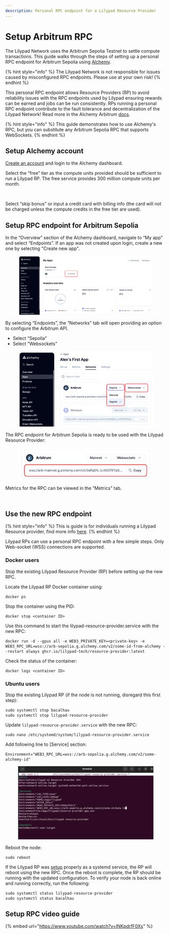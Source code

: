 ```yaml
---
description: Personal RPC endpoint for a Lilypad Resource Provider
---
```


# Setup Arbitrum RPC

The Lilypad Network uses the Arbitrum Sepolia Testnet to settle compute transactions. This guide walks through the steps of setting up a personal RPC endpoint for Arbitrum Sepolia using [Alchemy](https://www.alchemy.com/).

{% hint style="info" %}
The Lilypad Network is not responsible for issues caused by misconfigured RPC endpoints. Please use at your own risk!
{% endhint %}

This personal RPC endpoint allows Resource Providers (RP) to avoid reliability issues with the RPC endpoints used by Lilypad ensuring rewards can be earned and jobs can be run consistently. RPs running a personal RPC endpoint contribute to the fault tolerance and decentralization of the Lilypad Network! Read more in the Alchemy Arbitrum [docs](https://docs.alchemy.com/reference/arbitrum-api-quickstart).

{% hint style="info" %}
This guide demonstrates how to use Alchemy's RPC, but you can substitute any Arbitrum Sepolia RPC that supports WebSockets.
{% endhint %}

## Setup Alchemy account

[Create an account](https://dashboard.alchemy.com/) and login to the Alchemy dashboard.

Select the “free” tier as the compute units provided should be sufficient to run a Lilypad RP. The free service provides 300 million compute units per month.

<figure><img src="../.gitbook/assets/Screenshot 2024-09-17 at 10.39.32 AM.png" alt=""><figcaption></figcaption></figure>

Select “skip bonus” or input a credit card with billing info (the card will not be charged unless the compute credits in the free tier are used).

## Setup RPC endpoint for Arbitrum Sepolia

In the “Overview” section of the Alchemy dashboard, navigate to “My app” and select “Endpoints”. If an app was not created upon login, create a new one by selecting "Create new app".

<figure><img src="../.gitbook/assets/alchemy1-1.png" alt=""><figcaption></figcaption></figure>

By selecting “Endpoints”, the “Networks” tab will open providing an option to configure the Arbitrum API.

* Select “Sepolia”
* Select “Websockets”

<figure><img src="../.gitbook/assets/alchemy1.png" alt=""><figcaption></figcaption></figure>

The RPC endpoint for Arbitrum Sepolia is ready to be used with the Lilypad Resource Provider:

<figure><img src="../.gitbook/assets/alchemy3.png" alt=""><figcaption></figcaption></figure>

Metrics for the RPC can be viewed in the “Metrics” tab.

<figure><img src="../.gitbook/assets/Screenshot 2024-09-17 at 11.00.45 AM.png" alt=""><figcaption></figcaption></figure>

## Use the new RPC endpoint

{% hint style="info" %}
This is guide is for individuals running a Lilypad Resource provider, find more info [here](https://docs.lilypad.tech/lilypad/hardware-providers/run-a-node).
{% endhint %}

Lilypad RPs can use a personal RPC endpoint with a few simple steps. Only Web-socket (WSS) connections are supported.

### **Docker users**

Stop the existing Lilypad Resource Provider (RP) before setting up the new RPC.&#x20;

Locate the Lilypad RP Docker container using:

```
docker ps
```

Stop the container using the PID:

```
docker stop <container ID>
```

Use this command to start the lilypad-resource-provider.service with the new RPC:

```
docker run -d --gpus all -e WEB3_PRIVATE_KEY=<private-key> -e WEB3_RPC_URL=wss://arb-sepolia.g.alchemy.com/v2/some-id-from-alchemy --restart always ghcr.io/lilypad-tech/resource-provider:latest
```

Check the status of the container:

```
docker logs <container ID>
```

### **Ubuntu users**

Stop the existing Lilypad RP (if the node is not running, disregard this first step):

```
sudo systemctl stop bacalhau
sudo systemctl stop lilypad-resource-provider
```

Update `lilypad-resource-provider.service` with the new RPC:

```
sudo nano /etc/systemd/system/lilypad-resource-provider.service
```

Add following line to \[Service] section:

```
Environment="WEB3_RPC_URL=wss://arb-sepolia.g.alchemy.com/v2/some-alchemy-id"
```

<figure><img src="../.gitbook/assets/image (26).png" alt=""><figcaption></figcaption></figure>

Reboot the node:

```
sudo reboot
```

If the Lilypad RP was [setup](https://docs.lilypad.tech/lilypad/hardware-providers/run-a-node/linux#install-systemd-unit-for-bacalhau) properly as a systemd service, the RP will reboot using the new RPC. Once the reboot is complete, the RP should be running with the updated configuration. To verify your node is back online and running correctly, run the following:

```
sudo systemctl status lilypad-resource-provider
sudo systemctl status bacalhau
```

## Setup RPC video guide

{% embed url="https://www.youtube.com/watch?v=INKpdrfF0Xs" %}



